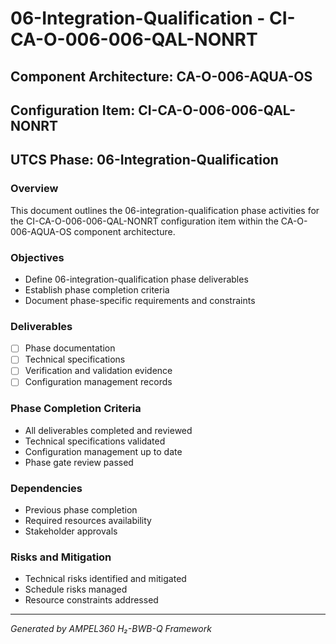 # 06-Integration-Qualification - CI-CA-O-006-006-QAL-NONRT

## Component Architecture: CA-O-006-AQUA-OS
## Configuration Item: CI-CA-O-006-006-QAL-NONRT
## UTCS Phase: 06-Integration-Qualification

### Overview
This document outlines the 06-integration-qualification phase activities for the CI-CA-O-006-006-QAL-NONRT configuration item within the CA-O-006-AQUA-OS component architecture.

### Objectives
- Define 06-integration-qualification phase deliverables
- Establish phase completion criteria
- Document phase-specific requirements and constraints

### Deliverables
- [ ] Phase documentation
- [ ] Technical specifications
- [ ] Verification and validation evidence
- [ ] Configuration management records

### Phase Completion Criteria
- All deliverables completed and reviewed
- Technical specifications validated
- Configuration management up to date
- Phase gate review passed

### Dependencies
- Previous phase completion
- Required resources availability
- Stakeholder approvals

### Risks and Mitigation
- Technical risks identified and mitigated
- Schedule risks managed
- Resource constraints addressed

---
*Generated by AMPEL360 H₂-BWB-Q Framework*
